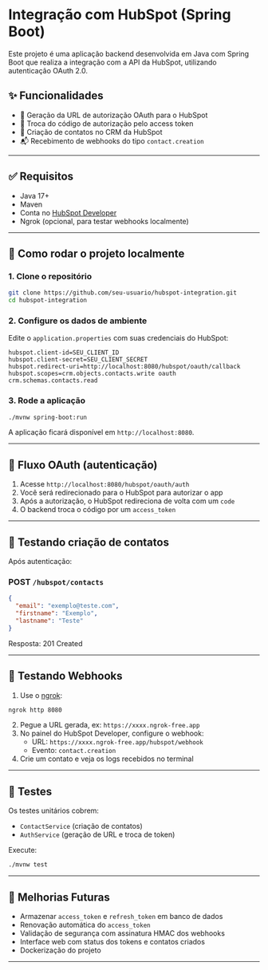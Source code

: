# Integração com HubSpot (Spring Boot)

Este projeto é uma aplicação backend desenvolvida em Java com Spring Boot que realiza a integração com a API da HubSpot, utilizando autenticação OAuth 2.0.

## ✨ Funcionalidades

- 🔐 Geração da URL de autorização OAuth para o HubSpot
- 🔁 Troca do código de autorização pelo access token
- 📇 Criação de contatos no CRM da HubSpot
- 📬 Recebimento de webhooks do tipo `contact.creation`

---

## ✅ Requisitos

- Java 17+
- Maven
- Conta no [HubSpot Developer](https://developers.hubspot.com)
- Ngrok (opcional, para testar webhooks localmente)

---

## 🚀 Como rodar o projeto localmente

### 1. Clone o repositório
```bash
git clone https://github.com/seu-usuario/hubspot-integration.git
cd hubspot-integration
```

### 2. Configure os dados de ambiente
Edite o `application.properties` com suas credenciais do HubSpot:

```properties
hubspot.client-id=SEU_CLIENT_ID
hubspot.client-secret=SEU_CLIENT_SECRET
hubspot.redirect-uri=http://localhost:8080/hubspot/oauth/callback
hubspot.scopes=crm.objects.contacts.write oauth crm.schemas.contacts.read
```

### 3. Rode a aplicação
```bash
./mvnw spring-boot:run
```

A aplicação ficará disponível em `http://localhost:8080`.

---

## 🔄 Fluxo OAuth (autenticação)

1. Acesse `http://localhost:8080/hubspot/oauth/auth`
2. Você será redirecionado para o HubSpot para autorizar o app
3. Após a autorização, o HubSpot redireciona de volta com um `code`
4. O backend troca o código por um `access_token`

---

## 🧪 Testando criação de contatos

Após autenticação:

### POST `/hubspot/contacts`
```json
{
  "email": "exemplo@teste.com",
  "firstname": "Exemplo",
  "lastname": "Teste"
}
```

Resposta: 201 Created

---

## 🔔 Testando Webhooks

1. Use o [ngrok](https://ngrok.com):
```bash
ngrok http 8080
```

2. Pegue a URL gerada, ex: `https://xxxx.ngrok-free.app`
3. No painel do HubSpot Developer, configure o webhook:
    - URL: `https://xxxx.ngrok-free.app/hubspot/webhook`
    - Evento: `contact.creation`
4. Crie um contato e veja os logs recebidos no terminal

---

## 🧪 Testes

Os testes unitários cobrem:
- `ContactService` (criação de contatos)
- `AuthService` (geração de URL e troca de token)

Execute:
```bash
./mvnw test
```

---

## 🔧 Melhorias Futuras

- Armazenar `access_token` e `refresh_token` em banco de dados
- Renovação automática do `access_token`
- Validação de segurança com assinatura HMAC dos webhooks
- Interface web com status dos tokens e contatos criados
- Dockerização do projeto

---
